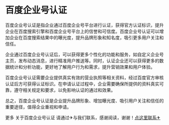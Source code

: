 # 百度企业号认证

百度企业号认证是指企业通过百度企业号平台进行认证，获得官方认证标识，提升企业在百度搜索引擎和百度企业号平台上的信誉和可信度。百度企业号认证可以增加企业在百度搜索结果中的曝光度，提升品牌形象和知名度，吸引更多用户关注和信任。

企业通过百度企业号认证后，可以获得更多个性化的功能和服务，如自定义企业号主页，发布动态消息，进行精准用户推送等。同时，认证企业还可以获得更多的数据统计和分析功能，更好地了解用户行为和需求，提升营销效果和用户体验。

百度企业号认证需要企业提供真实有效的营业执照等相关资料，经过百度官方审核认证后方可获得认证标识。在申请认证过程中，企业需要确保所提供的资料真实可靠，遵守相关规定和要求，以免影响认证的通过和效果。

总之，百度企业号认证是企业提升品牌形象、增加曝光度、吸引用户关注和信任的重要途径，值得企业重视和申请。

更多 关于百度企业号认证 请通过✈与我们联系，感谢阅读，谢谢！[点这里联系✈](https://c.k02.cc)